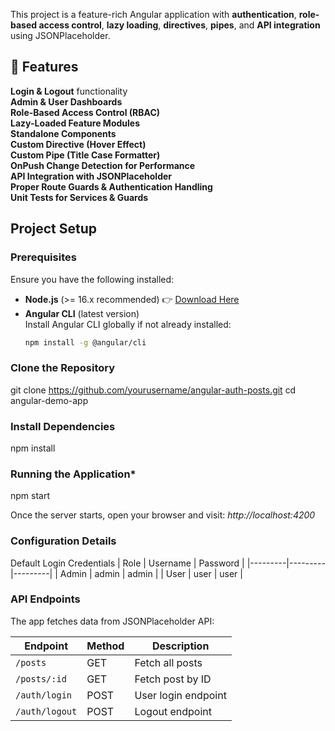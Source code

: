 This project is a feature-rich Angular application with **authentication**, **role-based access control**, **lazy loading**, **directives**, **pipes**, and **API integration** using JSONPlaceholder.

## 🚀 Features
 **Login & Logout** functionality  
 **Admin & User Dashboards**  
 **Role-Based Access Control (RBAC)**  
 **Lazy-Loaded Feature Modules**  
 **Standalone Components**  
 **Custom Directive (Hover Effect)**  
 **Custom Pipe (Title Case Formatter)**  
 **OnPush Change Detection for Performance**  
 **API Integration with JSONPlaceholder**  
 **Proper Route Guards & Authentication Handling**  
 **Unit Tests for Services & Guards**  

 ## Project Setup

 ### **Prerequisites**
Ensure you have the following installed:
- **Node.js** (>= 16.x recommended) 👉 [Download Here](https://nodejs.org/)
- **Angular CLI** (latest version)  
  Install Angular CLI globally if not already installed:
  ```sh
  npm install -g @angular/cli


### **Clone the Repository**
git clone https://github.com/yourusername/angular-auth-posts.git
cd angular-demo-app

### **Install Dependencies**
npm install

### **Running the Application***
npm start

Once the server starts, open your browser and visit:
*http://localhost:4200*

### **Configuration Details**

Default Login Credentials
| Role    | Username | Password |
|---------|---------|---------|
| Admin   | admin   | admin   |
| User    | user    | user    |

### **API Endpoints**

The app fetches data from JSONPlaceholder API:

| Endpoint            | Method | Description             |
|---------------------|--------|-------------------------|
| `/posts`           | GET    | Fetch all posts         |
| `/posts/:id`       | GET    | Fetch post by ID        |
| `/auth/login`      | POST   | User login endpoint     |
| `/auth/logout`     | POST   | Logout endpoint         |

